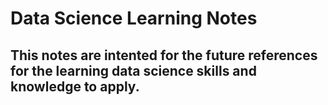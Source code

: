 
# Data Science Learning Notes
## This notes are intented for the future references for the learning data science skills and knowledge to apply.